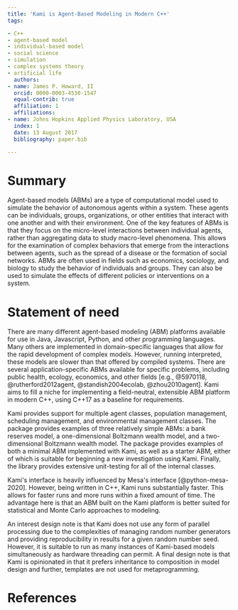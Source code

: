 ```yaml
---
title: 'Kami is Agent-Based Modeling in Modern C++'
tags:

- C++
- agent-based model
- individual-based model
- social science
- simulation
- complex systems theory
- artificial life
  authors:
- name: James P. Howard, II
  orcid: 0000-0003-4530-1547
  equal-contrib: true
  affiliation: 1
  affiliations:
- name: Johns Hopkins Applied Physics Laboratory, USA
  index: 1
  date: 13 August 2017
  bibliography: paper.bib

---
```


# Summary

Agent-based models (ABMs) are a type of computational model used
to simulate the behavior of autonomous agents within a system. These
agents can be individuals, groups, organizations, or other entities
that interact with one another and with their environment. One of
the key features of ABMs is that they focus on the micro-level
interactions between individual agents, rather than aggregating
data to study macro-level phenomena. This allows for the examination
of complex behaviors that emerge from the interactions between
agents, such as the spread of a disease or the formation of social
networks. ABMs are often used in fields such as economics, sociology,
and biology to study the behavior of individuals and groups. They
can also be used to simulate the effects of different policies or
interventions on a system.

# Statement of need

There are many different agent-based modeling (ABM) platforms
available for use in Java, Javascript, Python, and other programming
languages. Many others are implemented in domain-specific languages
that allow for the rapid development of complex models. However,
running interpreted, these models are slower than that offered by
compiled systems. There are several application-specific ABMs
available for specific problems, including public health, ecology,
economics, and other fields  [e.g., @5970118, @rutherford2012agent,
@standish2004ecolab, @zhou2010agent]. Kami aims to fill a niche
for implementing a field-neutral, extensible ABM platform in modern
C++, using C++17 as a baseline for requirements.

Kami provides support for multiple agent classes, population
management, scheduling management, and environmental management
classes. The package provides examples of three relatively simple
ABMs: a bank reserves model, a one-dimensional Boltzmann wealth
model, and a two-dimensional Boltzmann wealth model. The package
provides examples of both a minimal ABM implemented with Kami, as
well as a starter ABM, either of which is suitable for beginning a
new investigation using Kami. Finally, the library provides extensive
unit-testing for all of the internal classes.

Kami's interface is heavily influenced by Mesa's interface
[@python-mesa-2020]. However, being written in C++, Kami runs
substantially faster. This allows for faster runs and more runs
within a fixed amount of time. The advantage here is that an ABM
built on the Kami platform is better suited for statistical and
Monte Carlo approaches to modeling.

An interest design note is that Kami does not use any form of
parallel processing due to the complexities of managing random
number generators and providing reproducibility in results for a
given random number seed. However, it is suitable to run as many
instances of Kami-based models simultaneously as hardware threading
can permit. A final design note is that Kami is opinionated in
that it prefers inheritance to composition in model design and
further, templates are not used for metaprogramming.

# References